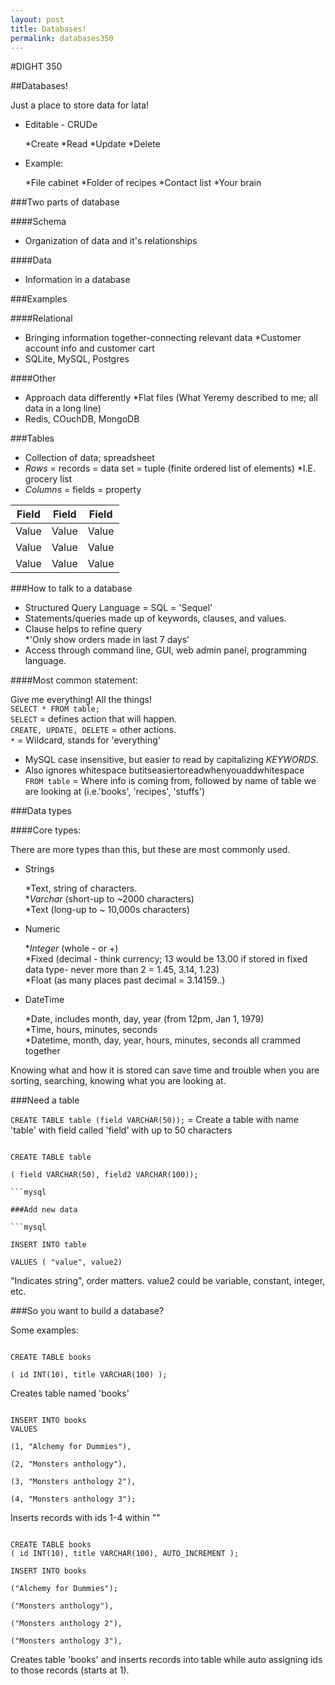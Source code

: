```yaml
---
layout: post
title: Databases!
permalink: databases350
---
```

#DIGHT 350

##Databases!  

Just a place to store data for lata!  

- Editable - CRUDe  

	*Create
	*Read
	*Update
	*Delete  

- Example:  

	*File cabinet
	*Folder of recipes
	*Contact list
	*Your brain  

###Two parts of database  

####Schema  

- Organization of data and it's relationships  

####Data  

- Information in a database  

###Examples  

####Relational  

- Bringing information together-connecting relevant data
	*Customer account info and customer cart
- SQLite, MySQL, Postgres  

####Other  

- Approach data differently
	*Flat files (What Yeremy described to me; all data in a long line)
- Redis, COuchDB, MongoDB  

###Tables  

- Collection of data; spreadsheet
- _Rows_ = records = data set = tuple (finite ordered list of elements)
	*I.E. grocery list
- _Columns_ = fields = property  

| Field       | Field        | Field  |
| :-------------: |:-------------:| :-----:|
| Value     | Value  | Value   |
| Value       | Value       |   Value  |
| Value  | Value      |    Value   |  

###How to talk to a database  

- Structured Query Language = SQL = 'Sequel'  
- Statements/queries made up of keywords, clauses, and values.  
- Clause helps to refine query  
	*'Only show orders made in last 7 days'  
- Access through command line, GUI, web admin panel, programming language.    

####Most common statement:  

Give me everything! All the things!  
`SELECT * FROM table;`  
`SELECT` = defines action that will happen.  
`CREATE, UPDATE, DELETE` = other actions.  
`*` = Wildcard, stands for 'everything'  
- MySQL case insensitive, but easier to read by capitalizing _KEYWORDS_.  
- Also ignores whitespace butitseasiertoreadwhenyouaddwhitespace  
`FROM table` = Where info is coming from, followed by name of table we are looking at (i.e.'books', 'recipes', 'stuffs')  

###Data types  

####Core types:  

There are more types than this, but these are most commonly used.  
- Strings  

	*Text, string of characters.  
	*_Varchar_ (short-up to ~2000 characters)  
	*Text (long-up to ~ 10,000s characters)  

- Numeric  

	*_Integer_ (whole - or +)  
	*Fixed (decimal - think currency; 13 would be 13.00 if stored in fixed data type- never more than 2 = 1.45, 3.14, 1.23)  
	*Float (as many places past decimal = 3.14159..)  

- DateTime  

	*Date, includes month, day, year (from 12pm, Jan 1, 1979)  
	*Time, hours, minutes, seconds  
	*Datetime, month, day, year, hours, minutes, seconds all crammed together  

Knowing what and how it is stored can save time and trouble when you are sorting, searching, knowing what you are looking at.  

###Need a table  

`CREATE TABLE table (field VARCHAR(50));` = Create a table with name 'table' with field called 'field' with up to 50 characters  

```mysql

CREATE TABLE table  

( field VARCHAR(50), field2 VARCHAR(100));

```mysql  

###Add new data  

```mysql

INSERT INTO table  

VALUES ( "value", value2)

```  

"Indicates string", order matters. value2 could be variable, constant, integer, etc.  

###So you want to build a database?  

Some examples:  

```mysql

CREATE TABLE books  

( id INT(10), title VARCHAR(100) );

```  
Creates table named 'books'  

```mysql

INSERT INTO books  
VALUES  

(1, "Alchemy for Dummies"),  

(2, "Monsters anthology"),  

(3, "Monsters anthology 2"),  

(4, "Monsters anthology 3");  

```  

Inserts records with ids 1-4 within ""  

```mysql

CREATE TABLE books  
( id INT(10), title VARCHAR(100), AUTO_INCREMENT );  

INSERT INTO books  

("Alchemy for Dummies");  

("Monsters anthology"),  

("Monsters anthology 2"),  

("Monsters anthology 3"),  

```  

Creates table 'books' and inserts records into table while auto assigning ids to those records (starts at 1).





